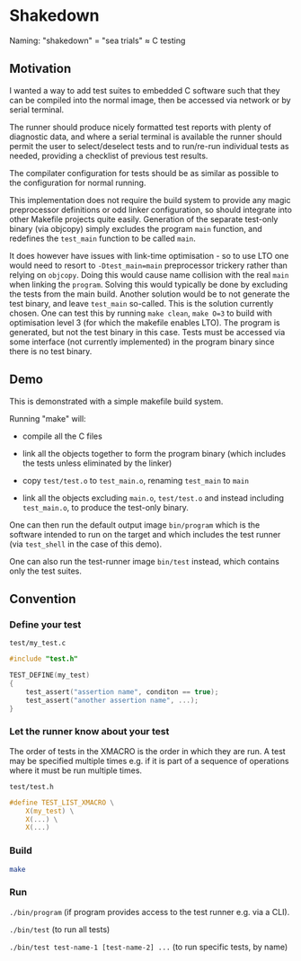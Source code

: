 # Shakedown

Naming: "shakedown" = "sea trials" ≈ C testing

## Motivation

I wanted a way to add test suites to embedded C software such that they can be compiled into the normal image, then be accessed via network or by serial terminal.

The runner should produce nicely formatted test reports with plenty of diagnostic data, and where a serial terminal is available the runner should permit the user to select/deselect tests and to run/re-run individual tests as needed, providing a checklist of previous test results.

The compilater configuration for tests should be as similar as possible to the configuration for normal running.

This implementation does not require the build system to provide any magic preprocessor definitions or odd linker configuration, so should integrate into other Makefile projects quite easily.  Generation of the separate test-only binary (via objcopy) simply excludes the program `main` function, and redefines the `test_main` function to be called `main`.

It does however have issues with link-time optimisation - so to use LTO one would need to resort to `-Dtest_main=main` preprocessor trickery rather than relying on `objcopy`.
Doing this would cause name collision with the real `main` when linking the `program`.
Solving this would typically be done by excluding the tests from the main build.
Another solution would be to not generate the test binary, and leave `test_main` so-called.
This is the solution currently chosen.
One can test this by running `make clean`, `make O=3` to build with optimisation level 3 (for which the makefile enables LTO).
The program is generated, but not the test binary in this case.
Tests must be accessed via some interface (not currently implemented) in the program binary since there is no test binary.

## Demo

This is demonstrated with a simple makefile build system.

Running "make" will:

 * compile all the C files

 * link all the objects together to form the program binary (which includes the tests unless eliminated by the linker)

 * copy `test/test.o` to `test_main.o`, renaming `test_main` to `main`

 * link all the objects excluding `main.o`, `test/test.o` and instead including `test_main.o`, to produce the test-only binary.

 One can then run the default output image `bin/program` which is the software intended to run on the target and which includes the test runner (via `test_shell` in the case of this demo).

 One can also run the test-runner image `bin/test` instead, which contains only the test suites.

## Convention

### Define your test

`test/my_test.c`

```c
#include "test.h"

TEST_DEFINE(my_test)
{
	test_assert("assertion name", conditon == true);
	test_assert("another assertion name", ...);
}
```

### Let the runner know about your test

The order of tests in the XMACRO is the order in which they are run.
A test may be specified multiple times e.g. if it is part of a sequence of operations where it must be run multiple times.

`test/test.h`

```c
#define TEST_LIST_XMACRO \
	X(my_test) \
	X(...) \
	X(...)

```

### Build

```sh
make
```

### Run

`./bin/program` (if program provides access to the test runner e.g. via a CLI).

`./bin/test` (to run all tests)

`./bin/test test-name-1 [test-name-2] ...` (to run specific tests, by name)
